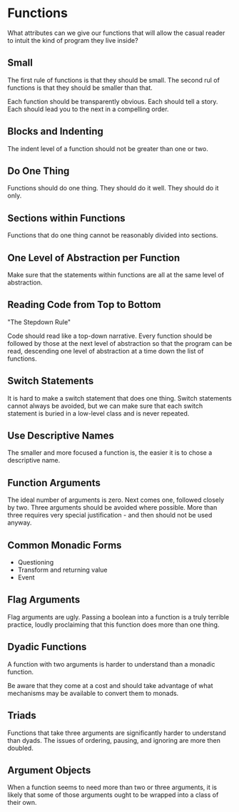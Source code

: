 # Functions

What attributes can we give our functions that will allow the casual reader to intuit the kind of program they live inside?

## Small

The first rule of functions is that they should be small. The second rul of functions is that they should be smaller than that.

Each function should be transparently obvious. Each should tell a story. Each should lead you to the next in a compelling order.

## Blocks and Indenting

The indent level of a function should not be greater than one or two.

## Do One Thing

Functions should do one thing. They should do it well. They should do it only.

## Sections within Functions

Functions that do one thing cannot be reasonably divided into sections.

## One Level of Abstraction per Function

Make sure that the statements within functions are all at the same level of abstraction.

## Reading Code from Top to Bottom

"The Stepdown Rule"

Code should read like a top-down narrative. Every function should be followed by those at the next level of abstraction so that the program can be read, descending one level of abstraction at a time down the list of functions.

## Switch Statements

It is hard to make a switch statement that does one thing. Switch statements cannot always be avoided, but we can make sure that each switch statement is buried in a low-level class and is never repeated.

## Use Descriptive Names

The smaller and more focused a function is, the easier it is to chose a descriptive name.

## Function Arguments

The ideal number of arguments is zero. Next comes one, followed closely by two. Three arguments should be avoided where possible. More than three requires very special justification - and then should not be used anyway.

## Common Monadic Forms

* Questioning
* Transform and returning value
* Event

## Flag Arguments

Flag arguments are ugly. Passing a boolean into a function is a truly terrible practice, loudly proclaiming that this function does more than one thing.

## Dyadic Functions

A function with two arguments is harder to understand than a monadic function.

Be aware that they come at a cost and should take advantage of what mechanisms may be available to convert them to monads.

## Triads

Functions that take three arguments are significantly harder to understand than dyads. The issues of ordering, pausing, and ignoring are more then doubled.

## Argument Objects

When a function seems to need more than two or three arguments, it is likely that some of those arguments ought to be wrapped into a class of their own.


